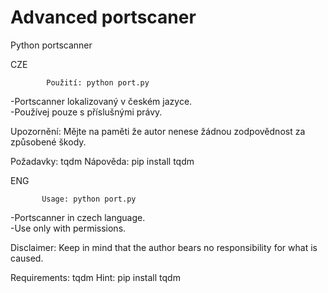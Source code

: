 # Advanced portscaner
 Python portscanner
 
  CZE
 
            Použití: python port.py
            
-Portscanner lokalizovaný v českém jazyce.            
-Používej pouze s příslušnými právy.                      

 Upozornění: Mějte na paměti že autor nenese žádnou zodpovědnost za způsobené škody.
 
 Požadavky: tqdm
 Nápověda: pip install tqdm

ENG
  
           Usage: python port.py
           
-Portscanner in czech language.           
-Use only with permissions.

 Disclaimer: Keep in mind that the author bears no responsibility for what is caused.
 
 Requirements: tqdm
 Hint: pip install tqdm
